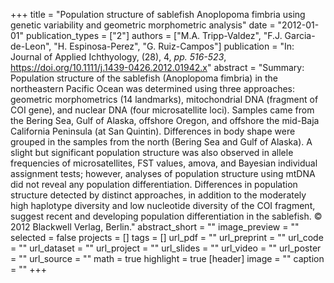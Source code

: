 +++
title = "Population structure of sablefish Anoplopoma fimbria using genetic variability and geometric morphometric analysis"
date = "2012-01-01"
publication_types = ["2"]
authors = ["M.A. Tripp-Valdez", "F.J. Garcia-de-Leon", "H. Espinosa-Perez", "G. Ruiz-Campos"]
publication = "In: Journal of Applied Ichthyology, (28), 4, _pp. 516-523_, https://doi.org/10.1111/j.1439-0426.2012.01942.x"
abstract = "Summary: Population structure of the sablefish (Anoplopoma fimbria) in the northeastern Pacific Ocean was determined using three approaches: geometric morphometrics (14 landmarks), mitochondrial DNA (fragment of COI gene), and nuclear DNA (four microsatellite loci). Samples came from the Bering Sea, Gulf of Alaska, offshore Oregon, and offshore the mid-Baja California Peninsula (at San Quintin). Differences in body shape were grouped in the samples from the north (Bering Sea and Gulf of Alaska). A slight but significant population structure was also observed in allele frequencies of microsatellites, FST values, amova, and Bayesian individual assignment tests; however, analyses of population structure using mtDNA did not reveal any population differentiation. Differences in population structure detected by distinct approaches, in addition to the moderately high haplotype diversity and low nucleotide diversity of the COI fragment, suggest recent and developing population differentiation in the sablefish. © 2012 Blackwell Verlag, Berlin."
abstract_short = ""
image_preview = ""
selected = false
projects = []
tags = []
url_pdf = ""
url_preprint = ""
url_code = ""
url_dataset = ""
url_project = ""
url_slides = ""
url_video = ""
url_poster = ""
url_source = ""
math = true
highlight = true
[header]
image = ""
caption = ""
+++
